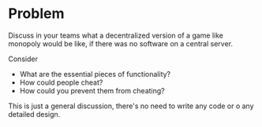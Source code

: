 # Problem

Discuss in your teams what a decentralized version of a game like monopoly would be like, if there was no software on a central server.

Consider
* What are the essential pieces of functionality?
* How could people cheat?
* How could you prevent them from cheating?

This is just a general discussion, there's no need to write any code or o any detailed design.